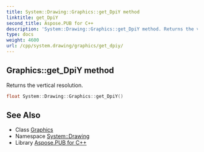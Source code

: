 ```yaml
---
title: System::Drawing::Graphics::get_DpiY method
linktitle: get_DpiY
second_title: Aspose.PUB for C++
description: 'System::Drawing::Graphics::get_DpiY method. Returns the vertical resolution in C++.'
type: docs
weight: 4600
url: /cpp/system.drawing/graphics/get_dpiy/
---
```

## Graphics::get_DpiY method


Returns the vertical resolution.

```cpp
float System::Drawing::Graphics::get_DpiY()
```

## See Also

* Class [Graphics](../)
* Namespace [System::Drawing](../../)
* Library [Aspose.PUB for C++](../../../)
